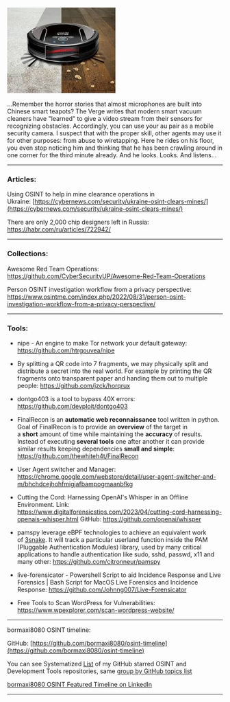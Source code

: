 
![alt text](img/03.jpeg)

...Remember the horror stories that almost microphones are built into Chinese smart teapots?
The Verge writes that modern smart vacuum cleaners have "learned" to give a video stream from their sensors for recognizing obstacles. Accordingly, you can use your au pair as a mobile security camera.
I suspect that with the proper skill, other agents may use it for other purposes: from abuse to wiretapping. Here he rides on his floor, you even stop noticing him and thinking that he has been crawling around in one corner for the third minute already. And he looks. Looks. And listens...

----

### Articles:

Using OSINT to help in mine clearance operations in Ukraine: [https://cybernews.com/security/ukraine-osint-clears-mines/](https://cybernews.com/security/ukraine-osint-clears-mines/)

There are only 2,000 chip designers left in Russia: https://habr.com/ru/articles/722942/

----

### Collections:

Awesome Red Team Operations: https://github.com/CyberSecurityUP/Awesome-Red-Team-Operations

Person OSINT investigation workflow from a privacy perspective: https://www.osintme.com/index.php/2022/08/31/person-osint-investigation-workflow-from-a-privacy-perspective/

----

### Tools:

- nipe - An engine to make Tor network your default gateway: https://github.com/htrgouvea/nipe

- By splitting a QR code into 7 fragments, we may physically split and distribute a secret into the real world. For example by printing the QR fragments onto transparent paper and handing them out to multiple people: https://github.com/jzck/horqrux

- dontgo403 is a tool to bypass 40X errors: https://github.com/devploit/dontgo403

- FinalRecon is an **automatic web reconnaissance** tool written in python. Goal of FinalRecon is to provide an **overview** of the target in a **short** amount of time while maintaining the **accuracy** of results. Instead of executing **several tools** one after another it can provide similar results keeping dependencies **small and simple**: https://github.com/thewhiteh4t/FinalRecon

- User Agent switcher and Manager: https://chrome.google.com/webstore/detail/user-agent-switcher-and-m/bhchdcejhohfmigjafbampogmaanbfkg

- Cutting the Cord: Harnessing OpenAI's Whisper in an Offline Environment.
   Link: https://www.digitalforensicstips.com/2023/04/cutting-cord-harnessing-openais-whisper.html
   GitHub: https://github.com/openai/whisper

- pamspy leverage eBPF technologies to achieve an equivalent work of [3snake](https://github.com/blendin/3snake).
 It will track a particular userland function inside the PAM (Pluggable Authentication Modules) library, used by many critical applications to handle authentication like sudo, sshd, passwd, x11 and many other: https://github.com/citronneur/pamspy

- live-forensicator - Powershell Script to aid Incidence Response and Live Forensics | Bash Script for MacOS Live Forensics and Incidence Response: https://github.com/Johnng007/Live-Forensicator

- Free Tools to Scan WordPress for Vulnerabilities: https://www.wpexplorer.com/scan-wordpress-website/

----

bormaxi8080 OSINT timeline:

GitHub: [https://github.com/bormaxi8080/osint-timeline](https://github.com/bormaxi8080/osint-timeline)

You can see Systematized [List](https://github.com/bormaxi8080/github-starred-repos-builder/blob/main/starred_repos.md) of my GitHub starred OSINT and Development Tools repositories, same [group by GitHub topics list](https://github.com/bormaxi8080/starred)

[bormaxi8080 OSINT Featured Timeline on LinkedIn](https://www.linkedin.com/in/maxim-marshak/details/featured/)

----
